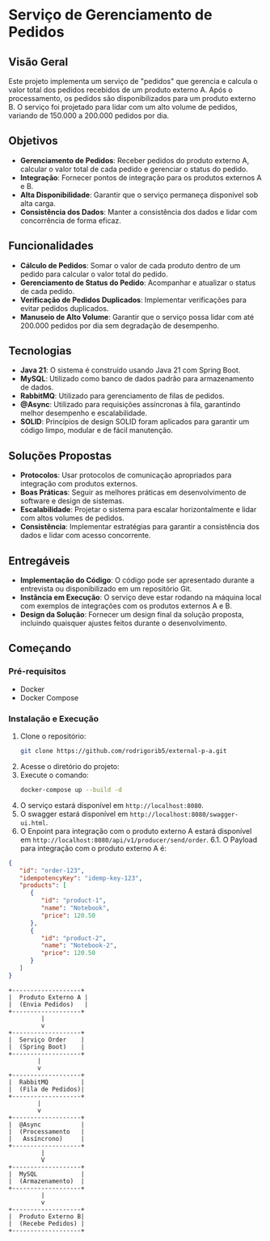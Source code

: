 # Serviço de Gerenciamento de Pedidos

## Visão Geral

Este projeto implementa um serviço de "pedidos" que gerencia e calcula o valor total dos pedidos recebidos de um produto externo A. Após o processamento, os pedidos são disponibilizados para um produto externo B. O serviço foi projetado para lidar com um alto volume de pedidos, variando de 150.000 a 200.000 pedidos por dia.

## Objetivos

- **Gerenciamento de Pedidos**: Receber pedidos do produto externo A, calcular o valor total de cada pedido e gerenciar o status do pedido.
- **Integração**: Fornecer pontos de integração para os produtos externos A e B.
- **Alta Disponibilidade**: Garantir que o serviço permaneça disponível sob alta carga.
- **Consistência dos Dados**: Manter a consistência dos dados e lidar com concorrência de forma eficaz.

## Funcionalidades

- **Cálculo de Pedidos**: Somar o valor de cada produto dentro de um pedido para calcular o valor total do pedido.
- **Gerenciamento de Status do Pedido**: Acompanhar e atualizar o status de cada pedido.
- **Verificação de Pedidos Duplicados**: Implementar verificações para evitar pedidos duplicados.
- **Manuseio de Alto Volume**: Garantir que o serviço possa lidar com até 200.000 pedidos por dia sem degradação de desempenho.

## Tecnologias

- **Java 21**: O sistema é construído usando Java 21 com Spring Boot.
- **MySQL**: Utilizado como banco de dados padrão para armazenamento de dados.
- **RabbitMQ**: Utilizado para gerenciamento de filas de pedidos.
- **@Async**: Utilizado para requisições assíncronas à fila, garantindo melhor desempenho e escalabilidade.
- **SOLID**: Princípios de design SOLID foram aplicados para garantir um código limpo, modular e de fácil manutenção.

## Soluções Propostas

- **Protocolos**: Usar protocolos de comunicação apropriados para integração com produtos externos.
- **Boas Práticas**: Seguir as melhores práticas em desenvolvimento de software e design de sistemas.
- **Escalabilidade**: Projetar o sistema para escalar horizontalmente e lidar com altos volumes de pedidos.
- **Consistência**: Implementar estratégias para garantir a consistência dos dados e lidar com acesso concorrente.

## Entregáveis

- **Implementação do Código**: O código pode ser apresentado durante a entrevista ou disponibilizado em um repositório Git.
- **Instância em Execução**: O serviço deve estar rodando na máquina local com exemplos de integrações com os produtos externos A e B.
- **Design da Solução**: Fornecer um design final da solução proposta, incluindo quaisquer ajustes feitos durante o desenvolvimento.

## Começando

### Pré-requisitos

- Docker
- Docker Compose

### Instalação e Execução

1. Clone o repositório:
   ```bash
   git clone https://github.com/rodrigorib5/external-p-a.git
    ```
2. Acesse o diretório do projeto:
3. Execute o comando:
   ```bash
   docker-compose up --build -d
   ```
4. O serviço estará disponível em `http://localhost:8080`.
5. O swagger estará disponível em `http://localhost:8080/swagger-ui.html`.
6. O Enpoint para integração com o produto externo A estará disponível em `http://localhost:8080/api/v1/producer/send/order`.
6.1. O Payload para integração com o produto externo A é:
```json
{
   "id": "order-123",
   "idempotencyKey": "idemp-key-123",
   "products": [
      {
         "id": "product-1",
         "name": "Notebook",
         "price": 120.50
      },
      {
         "id": "product-2",
         "name": "Notebook-2",
         "price": 120.50
      }
   ]
}
```
```
+-------------------+
|  Produto Externo A |
|  (Envia Pedidos)   |
+-------------------+
         |
         v
+-------------------+
|  Serviço Order    |
|  (Spring Boot)    |
+-------------------+
        |
        v
+-------------------+
|  RabbitMQ         |
|  (Fila de Pedidos)|
+-------------------+
        |
        v
+-------------------+
|  @Async           |
|  (Processamento   |
|   Assíncrono)     |
+-------------------+
         |
         V 
+-------------------+
|  MySQL            |
|  (Armazenamento)  |
+-------------------+
         |
         v
+-------------------+
|  Produto Externo B|
|  (Recebe Pedidos) |
+-------------------+
```